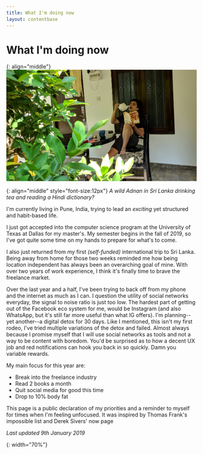 ```yaml
---
title: What I'm doing now
layout: contentbase
---
```

What I'm doing now
======

{: align="middle"}
![srilanka]

{: align="middle" style="font-size:12px"}
_A wild Adnan in Sri Lanka drinking tea and reading a Hindi dictionary?_

I'm currently living in Pune, India, trying to lead an _exciting_ yet structured and habit-based life. 

I just got accepted into the computer science program at the University of Texas at Dallas for my master's. My semester begins in the  fall of 2019, so I've got quite some time on my hands to prepare for what's to come.

I also just returned from my first _(self-funded)_ international trip to Sri Lanka. Being away from home for those two weeks reminded me how being location independent has always been an overarching goal of mine. With over two years of work experience, I think it's finally time to brave the freelance market.

Over the last year and a half, I've been trying to back off from my phone and the internet as much as I can. I question the utility of social networks everyday, the signal to noise ratio is just too low. The hardest part of getting out of the Facebook eco system for me, would be Instagram (and also WhatsApp, but it's still far more useful than what IG offers). I'm planning--yet another--a digital detox for 30 days. Like I mentioned, this isn't my first rodeo, I've tried multiple variations of the detox and failed. Almost always because I promise myself that I will use social networks as tools and not a way to be content with boredom. You'd be surprised as to how a decent UX job and red notifications can hook you back in so quickly. Damn you variable rewards.

My main focus for this year are:
* Break into the freelance industry
* Read 2 books a month
* Quit social media for good this time
* Drop to 10% body fat


This page is a public declaration of my priorities and a reminder to myself for times when I'm feeling unfocused. It was inspired by Thomas Frank's impossible list and Derek Sivers' now page


_Last updated 9th January 2019_

[srilanka]: /images/srilanka_me_and_tea.jpg
{: width="70%"}